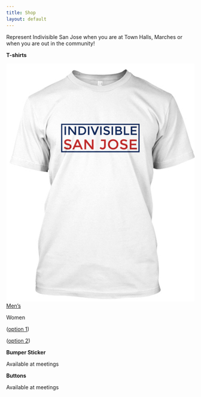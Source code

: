 ```yaml
---
title: Shop
layout: default
---
```


Represent Indivisible San Jose when you are at Town Halls, Marches or when you are out in the community!

**T-shirts**

![Screen Shot 2017-04-28 at 10.22.44 PM.png](/uploads/Screen%20Shot%202017-04-28%20at%2010.22.44%20PM.png)[Men’s](https://teespring.com/shop/indivisiblesanjose_men?aid=marketplace&tsmac=marketplace&tsmic=search#pid=2&cid=2122&sid=front)

Women

\([option 1](https://teespring.com/shop/indivisiblesanjose_women?aid=marketplace&tsmac=marketplace&tsmic=search#pid=370&cid=6530&sid=front))

\([option 2](https://teespring.com/shop/indivisiblesanjose_women_2?aid=marketplace&tsmac=marketplace&tsmic=search#pid=87&cid=2324&sid=front))

**Bumper Sticker**

Available at meetings

**Buttons**

Available at meetings